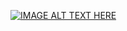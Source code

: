 [![IMAGE ALT TEXT HERE](https://img.youtube.com/vi/63IzAv__YwA/0.jpg)](https://www.youtube.com/watch?v=63IzAv__YwA)

